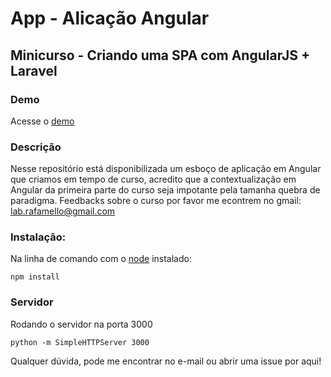 # App - Alicação Angular
## Minicurso  - Criando uma SPA com AngularJS + Laravel

### Demo
Acesse o [demo](http://lab.rafamello.com/minicurso-angular) 

### Descrição
Nesse repositório está disponibilizada um esboço de aplicação em Angular que criamos em tempo de curso, acredito que a contextualização em Angular da primeira parte do curso seja impotante pela tamanha quebra de paradigma. Feedbacks sobre o curso por favor me econtrem no gmail: <lab.rafamello@gmail.com>


### Instalação:
Na linha de comando com o [node](http://nodejs.org) instalado:

    npm install

### Servidor
Rodando o servidor na porta 3000
 
    python -m SimpleHTTPServer 3000

Qualquer dúvida, pode me encontrar no e-mail ou abrir uma issue por aqui! 